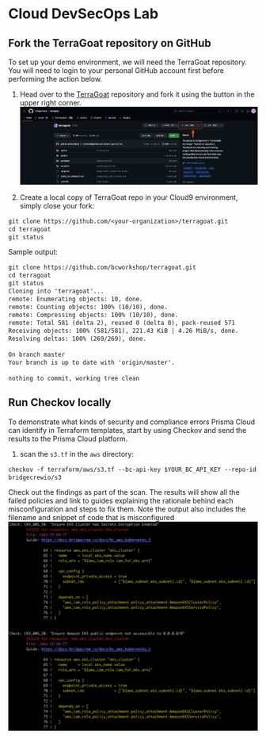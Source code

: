 # Cloud DevSecOps Lab
## Fork the TerraGoat repository on GitHub
To set up your demo environment, we will need the TerraGoat repository. You will need to login to your personal GitHub account first before performing the action below.
1. Head over to the [TerraGoat](https://github.com/bridgecrewio/terragoat) repository and fork it using the button in the upper right corner.
![alt text](/resources/github-fork-terragoat.png?raw=true)

2. Create a local copy of TerraGoat repo in your Cloud9 environment, simply close your fork:
```
git clone https://github.com/<your-organization>/terragoat.git
cd terragoat
git status
```
Sample output:
```
git clone https://github.com/bcworkshop/terragoat.git
cd terragoat
git status
Cloning into 'terragoat'...
remote: Enumerating objects: 10, done.
remote: Counting objects: 100% (10/10), done.
remote: Compressing objects: 100% (10/10), done.
remote: Total 581 (delta 2), reused 0 (delta 0), pack-reused 571
Receiving objects: 100% (581/581), 221.43 KiB | 4.26 MiB/s, done.
Resolving deltas: 100% (269/269), done.

On branch master
Your branch is up to date with 'origin/master'.

nothing to commit, working tree clean
```

## Run Checkov locally
To demonstrate what kinds of security and compliance errors Prisma Cloud can identify in Terraform templates, start by using Checkov and send the results to the Prisma Cloud platform. 

1. scan the `s3.tf` in the `aws` directory:
```
checkov -f terraform/aws/s3.tf --bc-api-key $YOUR_BC_API_KEY --repo-id bridgecrewio/s3
```
Check out the findings as part of the scan. The results will show all the failed policies and link to guides explaining the rationale behind each misconfiguration and steps to fix them. Note the output also includes the filename and snippet of code that is misconfigured
![alt text](/resources/checkov_terragoat.png?raw=true)